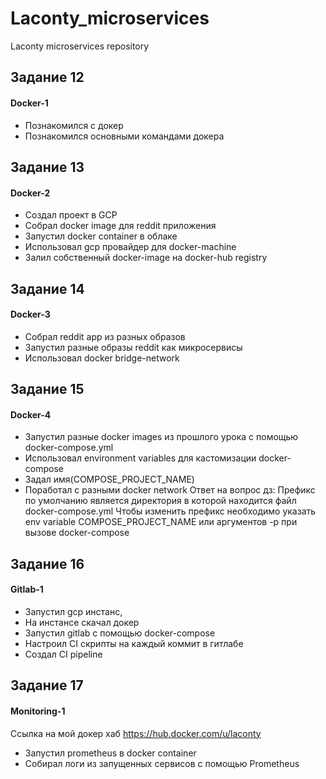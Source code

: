 # Laconty_microservices
Laconty microservices repository

## Задание 12
#### Docker-1

- Познакомился с докер
- Познакомился основными командами докера

## Задание 13
#### Docker-2

- Создал проект в GCP
- Собрал docker image для reddit приложения
- Запустил docker container в облаке
- Использовал gcp провайдер для docker-machine
- Залил собственный docker-image на docker-hub registry

## Задание 14
#### Docker-3

- Собрал reddit app из разных образов
- Запустил разные образы reddit как микросервисы
- Использовал docker bridge-network

## Задание 15
#### Docker-4

- Запустил разные docker images из прошлого урока с помощью docker-compose.yml
- Использовал environment variables для кастомизации docker-compose
- Задал имя(COMPOSE_PROJECT_NAME)
- Поработал с разными docker network
Ответ на вопрос дз:
Префикс по умолчанию является директория в которой находится файл docker-compose.yml
Чтобы изменить префикс необходимо указать env variable COMPOSE_PROJECT_NAME или аргументов -p при вызове docker-compose


## Задание 16
#### Gitlab-1

- Запустил gcp инстанс,
- На инстансе скачал докер
- Запустил gitlab с помощью docker-compose
- Настроил CI скрипты на каждый коммит в гитлабе
- Создал CI pipeline

## Задание 17
#### Monitoring-1

Ссылка на мой докер хаб https://hub.docker.com/u/laconty
- Запустил prometheus в docker container
- Собирал логи из запущенных сервисов с помощью Prometheus
